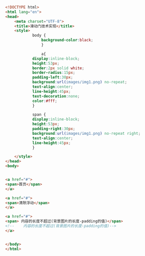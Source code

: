 
<BlogInfo id="107" title="79.滑动门技术实现" author="白日梦想猿" pv=0 read_times=0 pre_cost_time="0分50秒" category="css学习" tag_list="['css学习']" create_time="2020.07.28 15:05:00" update_time="2020.07.28 15:54:35" />

```html
<!DOCTYPE html>
<html lang="en">
<head>
    <meta charset="UTF-8">
    <title>滑动门技术实现</title>
    <style>
            body {
                background-color:black;
                }

                a{
            display:inline-block;
            height:53px;
            border:2px solid white;
            border-radius:15px;
            padding-left:30px;
            background:url(images/img1.png) no-repeat;
            text-align:center;
            line-height:45px;
            text-decoration:none;
            color:#fff;
            }

            span {
            display:inline-block;
            height:53px;
            padding-right:30px;
            background:url(images/img1.png) no-repeat right;
            text-align:center;
            line-height:45px;
            }

    </style>
</head>
<body>


<a href="#">
<span>首页</span>
</a>

<a href="#">
<span>清除浮动</span>
</a>

<a href="#">
<span> 内容的长度不超过(背景图片的长度-padding的值)</span>
<!--    内容的长度不超过(背景图片的长度-padding的值)-->
</a>


</body>
</html>
```
